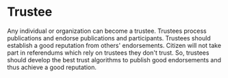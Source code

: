 # Trustee

Any individual or organization can become a trustee.
Trustees process publications and endorse publications and participants.
Trustees should establish a good reputation from others' endorsements.
Citizen will not take part in referendums which rely on trustees they don't trust.
So, trustees should develop the best trust algorithms to publish good endorsements and thus achieve a good reputation.
